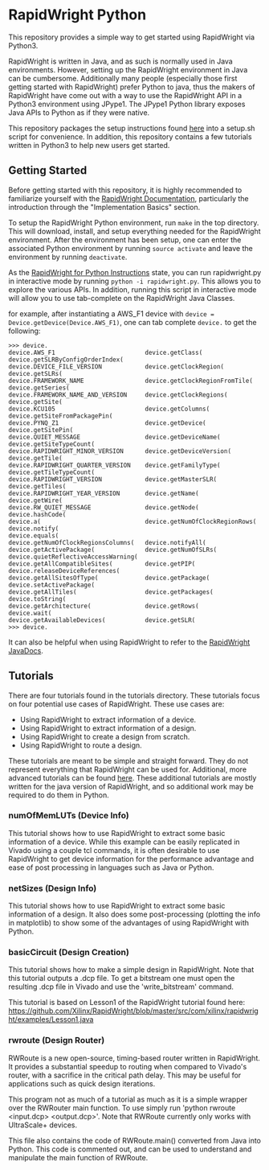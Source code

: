# RapidWright Python
This repository provides a simple way to get started using RapidWright via Python3. 

RapidWright is written in Java, and as such is normally used in Java environments. 
However, setting up the RapidWright environment in Java can be cumbersome. 
Additionally many people (especially those first getting started with RapidWright) prefer Python to java, thus the makers of RapidWright have come out with a way to use the RapidWright API in a Python3 environment using JPype1.
The JPype1 Python library exposes Java APIs to Python as if they were native.

This repository packages the setup instructions found [here](https://www.rapidwright.io/docs/Install_RapidWright_as_a_Python_PIP_Package.html) into a setup.sh script for convenience.
In addition, this repository contains a few tutorials written in Python3 to help new users get started.

## Getting Started

Before getting started with this repository, it is highly recommended to familiarize yourself with the [RapidWright Documentation](https://www.rapidwright.io/docs/), particularly the introduction through the "Implementation Basics" section.

To setup the RapidWright Python environment, run `make` in the top directory.
This will download, install, and setup everything needed for the RapidWright environment.
After the environment has been setup, one can enter the associated Python environment by running `source activate` and leave the environment by running `deactivate`.

As the [RapidWright for Python Instructions](https://www.rapidwright.io/docs/Install_RapidWright_as_a_Python_PIP_Package.html) state, you can run rapidwright.py in interactive mode by running `python -i rapidwright.py`.
This allows you to explore the various APIs. In addition, running this script in interactive mode will allow you to use tab-complete on the RapidWright Java Classes.

for example, after instantiating a AWS_F1 device with `device = Device.getDevice(Device.AWS_F1)`, one can tab complete `device.` to get the following:
```
>>> device.
device.AWS_F1                         device.getClass(                      device.getSLRByConfigOrderIndex(
device.DEVICE_FILE_VERSION            device.getClockRegion(                device.getSLRs(
device.FRAMEWORK_NAME                 device.getClockRegionFromTile(        device.getSeries(
device.FRAMEWORK_NAME_AND_VERSION     device.getClockRegions(               device.getSite(
device.KCU105                         device.getColumns(                    device.getSiteFromPackagePin(
device.PYNQ_Z1                        device.getDevice(                     device.getSitePin(
device.QUIET_MESSAGE                  device.getDeviceName(                 device.getSiteTypeCount(
device.RAPIDWRIGHT_MINOR_VERSION      device.getDeviceVersion(              device.getTile(
device.RAPIDWRIGHT_QUARTER_VERSION    device.getFamilyType(                 device.getTileTypeCount(
device.RAPIDWRIGHT_VERSION            device.getMasterSLR(                  device.getTiles(
device.RAPIDWRIGHT_YEAR_VERSION       device.getName(                       device.getWire(
device.RW_QUIET_MESSAGE               device.getNode(                       device.hashCode(
device.a(                             device.getNumOfClockRegionRows(       device.notify(
device.equals(                        device.getNumOfClockRegionsColumns(   device.notifyAll(
device.getActivePackage(              device.getNumOfSLRs(                  device.quietReflectiveAccessWarning(
device.getAllCompatibleSites(         device.getPIP(                        device.releaseDeviceReferences(
device.getAllSitesOfType(             device.getPackage(                    device.setActivePackage(
device.getAllTiles(                   device.getPackages(                   device.toString(
device.getArchitecture(               device.getRows(                       device.wait(
device.getAvailableDevices(           device.getSLR(
>>> device.
```
It can also be helpful when using RapidWright to refer to the [RapidWright JavaDocs](https://www.rapidwright.io/javadoc/).

## Tutorials
There are four tutorials found in the tutorials directory. 
These tutorials focus on four potential use cases of RapidWright. 
These use cases are: 
- Using RapidWright to extract information of a device.
- Using RapidWright to extract information of a design.
- Using RapidWright to create a design from scratch.
- Using RapidWright to route a design.

These tutorials are meant to be simple and straight forward. 
They do not represent everything that RapidWright can be used for.
Additional, more advanced tutorials can be found [here](https://www.rapidwright.io/docs/Tutorials.html). These additional tutorials are mostly written for the java version of RapidWright, and so additional work may be required to do them in Python.

### numOfMemLUTs (Device Info)
This tutorial shows how to use RapidWright to extract some basic
information of a device. While this example can be easily replicated
in Vivado using a couple tcl commands, it is often desirable to use 
RapidWright to get device information for the performance advantage
and ease of post processing in languages such as Java or Python.

### netSizes (Design Info)
This tutorial shows how to use RapidWright to extract some basic
information of a design. It also does some post-processing (plotting
the info in matplotlib) to show some of the advantages of using
RapidWright with Python.

###  basicCircuit (Design Creation)
This tutorial shows how to make a simple design in RapidWright. Note
that this tutorial outputs a .dcp file. To get a bitstream one must
open the resulting .dcp file in Vivado and use the 'write_bitstream'
command.

This tutorial is based on Lesson1 of the RapidWright tutorial found
here: https://github.com/Xilinx/RapidWright/blob/master/src/com/xilinx/rapidwright/examples/Lesson1.java

### rwroute (Design Router)
RWRoute is a new open-source, timing-based router written in RapidWright.
It provides a substantial speedup to routing when
compared to Vivado's router, with a sacrifice in the critical path delay.
This may be useful for applications such as quick design iterations.

This program not as much of a tutorial as much as it 
is a simple wrapper over the RWRouter main function. To use
simply run 'python rwroute <input.dcp> <output.dcp>'.
Note that RWRoute currently only works with UltraScale+
devices.

This file also contains the code of RWRoute.main() converted from Java into Python.
This code is commented out, and can be used to understand and manipulate the main
function of RWRoute.
